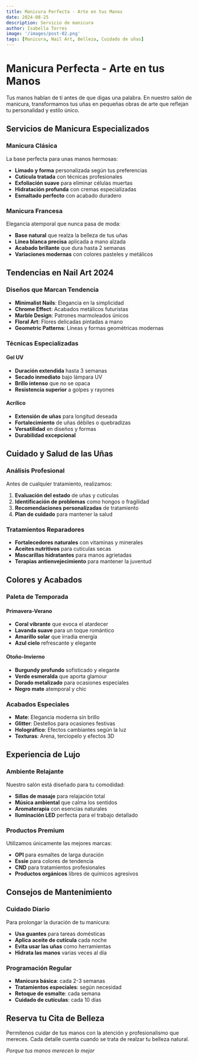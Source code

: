 ```yaml
---
title: Manicura Perfecta - Arte en tus Manos
date: 2024-08-25
description: Servicio de manicura
author: Isabella Torres
image: '/images/post-02.png'
tags: [Manicura, Nail Art, Belleza, Cuidado de uñas]
---
```


# Manicura Perfecta - Arte en tus Manos

Tus manos hablan de ti antes de que digas una palabra. En nuestro salón de manicura, transformamos tus uñas en pequeñas obras de arte que reflejan tu personalidad y estilo único.

## Servicios de Manicura Especializados

### Manicura Clásica

La base perfecta para unas manos hermosas:

- **Limado y forma** personalizada según tus preferencias
- **Cutícula tratada** con técnicas profesionales
- **Exfoliación suave** para eliminar células muertas
- **Hidratación profunda** con cremas especializadas
- **Esmaltado perfecto** con acabado duradero

### Manicura Francesa

Elegancia atemporal que nunca pasa de moda:

- **Base natural** que realza la belleza de tus uñas
- **Línea blanca precisa** aplicada a mano alzada
- **Acabado brillante** que dura hasta 2 semanas
- **Variaciones modernas** con colores pasteles y metálicos

## Tendencias en Nail Art 2024

### Diseños que Marcan Tendencia

- **Minimalist Nails**: Elegancia en la simplicidad
- **Chrome Effect**: Acabados metálicos futuristas
- **Marble Design**: Patrones marmoleados únicos
- **Floral Art**: Flores delicadas pintadas a mano
- **Geometric Patterns**: Líneas y formas geométricas modernas

### Técnicas Especializadas

#### Gel UV
- **Duración extendida** hasta 3 semanas
- **Secado inmediato** bajo lámpara UV
- **Brillo intenso** que no se opaca
- **Resistencia superior** a golpes y rayones

#### Acrílico
- **Extensión de uñas** para longitud deseada
- **Fortalecimiento** de uñas débiles o quebradizas
- **Versatilidad** en diseños y formas
- **Durabilidad excepcional**

## Cuidado y Salud de las Uñas

### Análisis Profesional

Antes de cualquier tratamiento, realizamos:

1. **Evaluación del estado** de uñas y cutículas
2. **Identificación de problemas** como hongos o fragilidad
3. **Recomendaciones personalizadas** de tratamiento
4. **Plan de cuidado** para mantener la salud

### Tratamientos Reparadores

- **Fortalecedores naturales** con vitaminas y minerales
- **Aceites nutritivos** para cutículas secas
- **Mascarillas hidratantes** para manos agrietadas
- **Terapias antienvejecimiento** para mantener la juventud

## Colores y Acabados

### Paleta de Temporada

#### Primavera-Verano
- **Coral vibrante** que evoca el atardecer
- **Lavanda suave** para un toque romántico
- **Amarillo solar** que irradia energía
- **Azul cielo** refrescante y elegante

#### Otoño-Invierno
- **Burgundy profundo** sofisticado y elegante
- **Verde esmeralda** que aporta glamour
- **Dorado metalizado** para ocasiones especiales
- **Negro mate** atemporal y chic

### Acabados Especiales

- **Mate**: Elegancia moderna sin brillo
- **Glitter**: Destellos para ocasiones festivas
- **Holográfico**: Efectos cambiantes según la luz
- **Texturas**: Arena, terciopelo y efectos 3D

## Experiencia de Lujo

### Ambiente Relajante

Nuestro salón está diseñado para tu comodidad:

- **Sillas de masaje** para relajación total
- **Música ambiental** que calma los sentidos
- **Aromaterapia** con esencias naturales
- **Iluminación LED** perfecta para el trabajo detallado

### Productos Premium

Utilizamos únicamente las mejores marcas:

- **OPI** para esmaltes de larga duración
- **Essie** para colores de tendencia
- **CND** para tratamientos profesionales
- **Productos orgánicos** libres de químicos agresivos

## Consejos de Mantenimiento

### Cuidado Diario

Para prolongar la duración de tu manicura:

- **Usa guantes** para tareas domésticas
- **Aplica aceite de cutícula** cada noche
- **Evita usar las uñas** como herramientas
- **Hidrata las manos** varias veces al día

### Programación Regular

- **Manicura básica**: cada 2-3 semanas
- **Tratamientos especiales**: según necesidad
- **Retoque de esmalte**: cada semana
- **Cuidado de cutículas**: cada 10 días

## Reserva tu Cita de Belleza

Permítenos cuidar de tus manos con la atención y profesionalismo que mereces. Cada detalle cuenta cuando se trata de realzar tu belleza natural.

*Porque tus manos merecen lo mejor*

